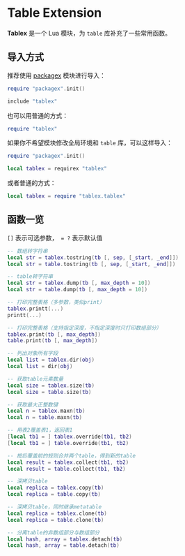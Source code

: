 # Table Extension

**Tablex** 是一个 Lua 模块，为 `table` 库补充了一些常用函数。

## 导入方式

推荐使用 [packagex](https://github.com/blanhhy/packagex) 模块进行导入：

```lua
require "packagex".init()

include "tablex"
```

也可以用普通的方式：

```lua
require "tablex"
```

如果你不希望模块修改全局环境和 `table` 库，可以这样导入：

```lua
require "packagex".init()

local tablex = requirex "tablex"
```

或者普通的方式：

```lua
local tablex = require "tablex.tablex"
```

## 函数一览

`[]` 表示可选参数，` = ?` 表示默认值

```lua
-- 数组转字符串
local str = tablex.tostring(tb [, sep, [_start, _end]])
local str = table.tostring(tb [, sep, [_start, _end]])

-- table转字符串
local str = tablex.dump(tb [, max_depth = 10])
local str = table.dump(tb [, max_depth = 10])

-- 打印完整表格（多参数，类似print）
tablex.printt(...)
printt(...)

-- 打印完整表格（支持指定深度，不指定深度时只打印数组部分）
tablex.print(tb [, max_depth])
table.print(tb [, max_depth])

-- 列出对象所有字段
local list = tablex.dir(obj)
local list = dir(obj)

-- 获取table元素数量
local size = tablex.size(tb)
local size = table.size(tb)

-- 获取最大正整数键
local n = tablex.maxn(tb)
local n = table.maxn(tb)

-- 用表2覆盖表1，返回表1
[local tb1 = ] tablex.override(tb1, tb2)
[local tb1 = ] table.override(tb1, tb2)

-- 按后覆盖前的规则合并两个table，得到新的table
local result = tablex.collect(tb1, tb2)
local result = table.collect(tb1, tb2)

-- 深拷贝table
local replica = tablex.copy(tb)
local replica = table.copy(tb)

-- 深拷贝table，同时继承metatable
local replica = tablex.clone(tb)
local replica = table.clone(tb)

-- 分离table的非数组部分与数组部分
local hash, array = tablex.detach(tb)
local hash, array = table.detach(tb)
```